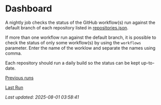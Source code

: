 # Dashboard

A nightly job checks the status of the GitHub workflow(s) run against
the default branch of each repository listed in [repositories.json](repositories.json).

If more than one workflow run against the default branch, it is possible
to check the status of only some workflow(s) by using the ``workflows`` parameter.
Enter the name of the worklow and separate the names using comma.

Each repository should run a daily build so the status can be kept up-to-date.

[Previous runs](./logs/previous.md)

[Last Run](./logs/latest.md)


*Last updated: 2025-08-01 03:58:41*